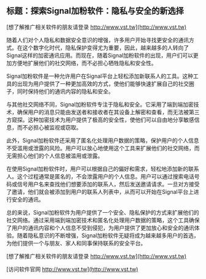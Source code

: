 ## **标题：探索Signal加粉软件：隐私与安全的新选择**

[想了解推广相关软件的朋友请登录 http://www.vst.tw](http://www.vst.tw)

随着人们对个人隐私和数据安全意识的增强，许多用户开始寻找更安全的通讯方式。在这个数字化时代，隐私保护变得尤为重要，因此，越来越多的人转向了Signal这样的加密通讯应用。而现在，随着Signal加粉软件的出现，用户们可以更加方便地扩展他们的社交网络，而不必担心牺牲隐私和安全性。

Signal加粉软件是一种允许用户在Signal平台上轻松添加新联系人的工具。这种工具的出现为用户提供了一种更加高效的方式，使他们能够快速扩展自己的社交圈子，同时保持他们的通讯内容的隐私和安全。

与其他社交网络不同，Signal加粉软件专注于隐私和安全。它采用了端到端加密技术，确保用户的消息只能由发送者和接收者在其设备上解密和查看，而无法被第三方窥探。这种加密技术为用户提供了极高的安全性，使他们可以自由地分享敏感信息，而不必担心被监视或窃取。

此外，Signal加粉软件还采用了匿名化处理用户数据的策略，保护用户的个人信息不受滥用或泄露的风险。用户可以放心地使用这个工具来扩展他们的社交网络，而无需担心他们的个人信息被滥用或泄露。

在使用Signal加粉软件时，用户可以根据自己的偏好和需求，轻松地添加新的联系人。这个过程通常是匿名的，不会泄露用户的个人信息。用户可以通过搜索电话号码或信号用户名来查找他们想要添加的联系人，然后发送邀请请求。一旦对方接受了邀请，他们就会被添加到用户的联系人列表中，从而可以开始在Signal平台上进行安全的通讯。

总的来说，Signal加粉软件为用户提供了一个安全、隐私保护的方式来扩展他们的社交网络。通过采用端到端加密技术和匿名化处理用户数据的策略，这个工具确保了用户的通讯内容和个人信息不受到侵犯，为用户提供了更加放心和安全的通讯体验。随着隐私意识的不断增强，Signal加粉软件无疑将成为越来越多用户的首选，为他们提供一个与朋友、家人和同事保持联系的安全平台。

[想了解推广相关软件的朋友请登录 http://www.vst.tw](http://www.vst.tw)


[访问软件官网 http://www.vst.tw](http://www.vst.tw)
